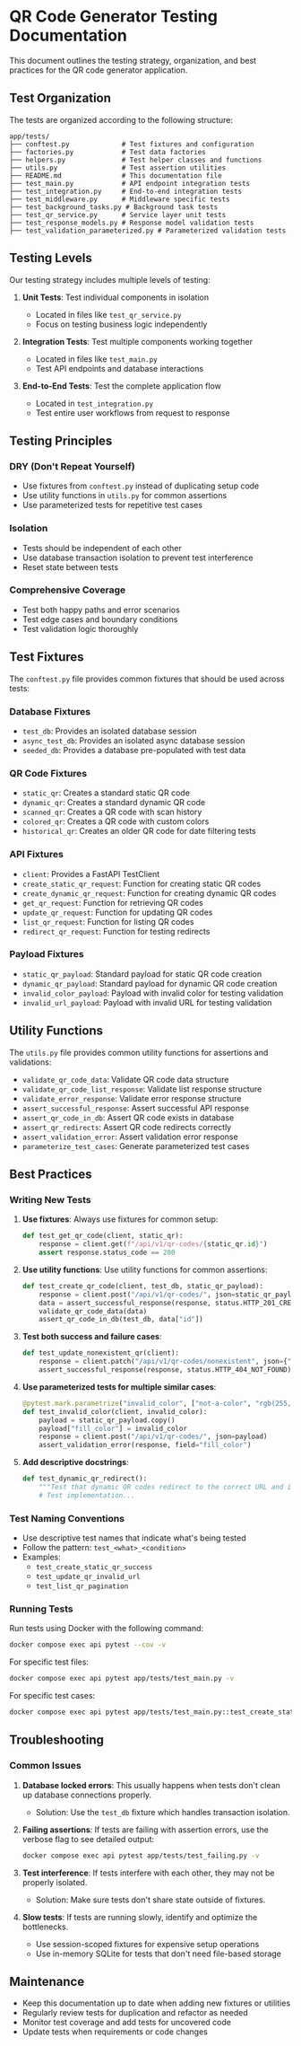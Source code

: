 # QR Code Generator Testing Documentation

This document outlines the testing strategy, organization, and best practices for the QR code generator application.

## Test Organization

The tests are organized according to the following structure:

```
app/tests/
├── conftest.py             # Test fixtures and configuration
├── factories.py            # Test data factories
├── helpers.py              # Test helper classes and functions
├── utils.py                # Test assertion utilities
├── README.md               # This documentation file
├── test_main.py            # API endpoint integration tests
├── test_integration.py     # End-to-end integration tests
├── test_middleware.py      # Middleware specific tests
├── test_background_tasks.py # Background task tests
├── test_qr_service.py      # Service layer unit tests
├── test_response_models.py # Response model validation tests
├── test_validation_parameterized.py # Parameterized validation tests
```

## Testing Levels

Our testing strategy includes multiple levels of testing:

1. **Unit Tests**: Test individual components in isolation
   - Located in files like `test_qr_service.py`
   - Focus on testing business logic independently

2. **Integration Tests**: Test multiple components working together
   - Located in files like `test_main.py`
   - Test API endpoints and database interactions

3. **End-to-End Tests**: Test the complete application flow
   - Located in `test_integration.py`
   - Test entire user workflows from request to response

## Testing Principles

### DRY (Don't Repeat Yourself)

- Use fixtures from `conftest.py` instead of duplicating setup code
- Use utility functions in `utils.py` for common assertions
- Use parameterized tests for repetitive test cases

### Isolation

- Tests should be independent of each other
- Use database transaction isolation to prevent test interference
- Reset state between tests

### Comprehensive Coverage

- Test both happy paths and error scenarios
- Test edge cases and boundary conditions
- Test validation logic thoroughly

## Test Fixtures

The `conftest.py` file provides common fixtures that should be used across tests:

### Database Fixtures

- `test_db`: Provides an isolated database session
- `async_test_db`: Provides an isolated async database session
- `seeded_db`: Provides a database pre-populated with test data

### QR Code Fixtures

- `static_qr`: Creates a standard static QR code
- `dynamic_qr`: Creates a standard dynamic QR code
- `scanned_qr`: Creates a QR code with scan history
- `colored_qr`: Creates a QR code with custom colors
- `historical_qr`: Creates an older QR code for date filtering tests

### API Fixtures

- `client`: Provides a FastAPI TestClient
- `create_static_qr_request`: Function for creating static QR codes
- `create_dynamic_qr_request`: Function for creating dynamic QR codes
- `get_qr_request`: Function for retrieving QR codes
- `update_qr_request`: Function for updating QR codes
- `list_qr_request`: Function for listing QR codes
- `redirect_qr_request`: Function for testing redirects

### Payload Fixtures

- `static_qr_payload`: Standard payload for static QR code creation
- `dynamic_qr_payload`: Standard payload for dynamic QR code creation
- `invalid_color_payload`: Payload with invalid color for testing validation
- `invalid_url_payload`: Payload with invalid URL for testing validation

## Utility Functions

The `utils.py` file provides common utility functions for assertions and validations:

- `validate_qr_code_data`: Validate QR code data structure
- `validate_qr_code_list_response`: Validate list response structure
- `validate_error_response`: Validate error response structure
- `assert_successful_response`: Assert successful API response
- `assert_qr_code_in_db`: Assert QR code exists in database
- `assert_qr_redirects`: Assert QR code redirects correctly
- `assert_validation_error`: Assert validation error response
- `parameterize_test_cases`: Generate parameterized test cases

## Best Practices

### Writing New Tests

1. **Use fixtures**: Always use fixtures for common setup:
   ```python
   def test_get_qr_code(client, static_qr):
       response = client.get(f"/api/v1/qr-codes/{static_qr.id}")
       assert response.status_code == 200
   ```

2. **Use utility functions**: Use utility functions for common assertions:
   ```python
   def test_create_qr_code(client, test_db, static_qr_payload):
       response = client.post("/api/v1/qr-codes/", json=static_qr_payload)
       data = assert_successful_response(response, status.HTTP_201_CREATED)
       validate_qr_code_data(data)
       assert_qr_code_in_db(test_db, data["id"])
   ```

3. **Test both success and failure cases**:
   ```python
   def test_update_nonexistent_qr(client):
       response = client.patch("/api/v1/qr-codes/nonexistent", json={"redirect_url": "https://example.com"})
       assert_successful_response(response, status.HTTP_404_NOT_FOUND)
   ```

4. **Use parameterized tests for multiple similar cases**:
   ```python
   @pytest.mark.parametrize("invalid_color", ["not-a-color", "rgb(255,0,0)", "#XYZ123"])
   def test_invalid_color(client, invalid_color):
       payload = static_qr_payload.copy()
       payload["fill_color"] = invalid_color
       response = client.post("/api/v1/qr-codes/", json=payload)
       assert_validation_error(response, field="fill_color")
   ```

5. **Add descriptive docstrings**:
   ```python
   def test_dynamic_qr_redirect():
       """Test that dynamic QR codes redirect to the correct URL and increment scan count."""
       # Test implementation...
   ```

### Test Naming Conventions

- Use descriptive test names that indicate what's being tested
- Follow the pattern: `test_<what>_<condition>`
- Examples:
  - `test_create_static_qr_success`
  - `test_update_qr_invalid_url`
  - `test_list_qr_pagination`

### Running Tests

Run tests using Docker with the following command:

```bash
docker compose exec api pytest --cov -v
```

For specific test files:

```bash
docker compose exec api pytest app/tests/test_main.py -v
```

For specific test cases:

```bash
docker compose exec api pytest app/tests/test_main.py::test_create_static_qr -v
```

## Troubleshooting

### Common Issues

1. **Database locked errors**: This usually happens when tests don't clean up database connections properly.
   - Solution: Use the `test_db` fixture which handles transaction isolation.

2. **Failing assertions**: If tests are failing with assertion errors, use the verbose flag to see detailed output:
   ```bash
   docker compose exec api pytest app/tests/test_failing.py -v
   ```

3. **Test interference**: If tests interfere with each other, they may not be properly isolated.
   - Solution: Make sure tests don't share state outside of fixtures.

4. **Slow tests**: If tests are running slowly, identify and optimize the bottlenecks.
   - Use session-scoped fixtures for expensive setup operations
   - Use in-memory SQLite for tests that don't need file-based storage

## Maintenance

- Keep this documentation up to date when adding new fixtures or utilities
- Regularly review tests for duplication and refactor as needed
- Monitor test coverage and add tests for uncovered code
- Update tests when requirements or code changes 